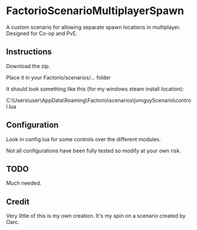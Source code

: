 # FactorioScenarioMultiplayerSpawn
A custom scenario for allowing separate spawn locations in multiplayer. Designed for Co-op and PvE.

## Instructions
Download the zip.

Place it in your Factorio/scenarios/... folder

It should look something like this (for my windows steam install location):

C:\Users\user\AppData\Roaming\Factorio\scenarios\jvmguyScenario\control.lua


## Configuration

Look in config.lua for some controls over the different modules.  

Not all configurations have been fully tested so modify at your own risk.


## TODO
Much needed.

## Credit
Very little of this is my own creation. It's my spin on a scenario created by Oarc.

